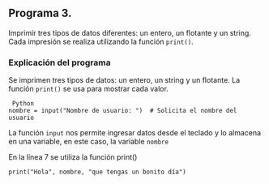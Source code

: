 ## Programa 3.
Imprimir tres tipos de datos diferentes: un entero, un flotante y un string. Cada impresión se realiza utilizando la función `print()`.

### Explicación del programa
Se imprimen tres tipos de datos: un entero, un string y un flotante. La función `print()` se usa para mostrar cada valor.

```
 Python
nombre = input("Nombre de usuario: ")  # Solicita el nombre del usuario
```

La función `input` nos permite ingresar datos desde el teclado y lo almacena en una variable, en este caso, la variable `nombre`

En la línea 7 se utiliza la función print()


```
print("Hola", nombre, "que tengas un bonito día")
```
